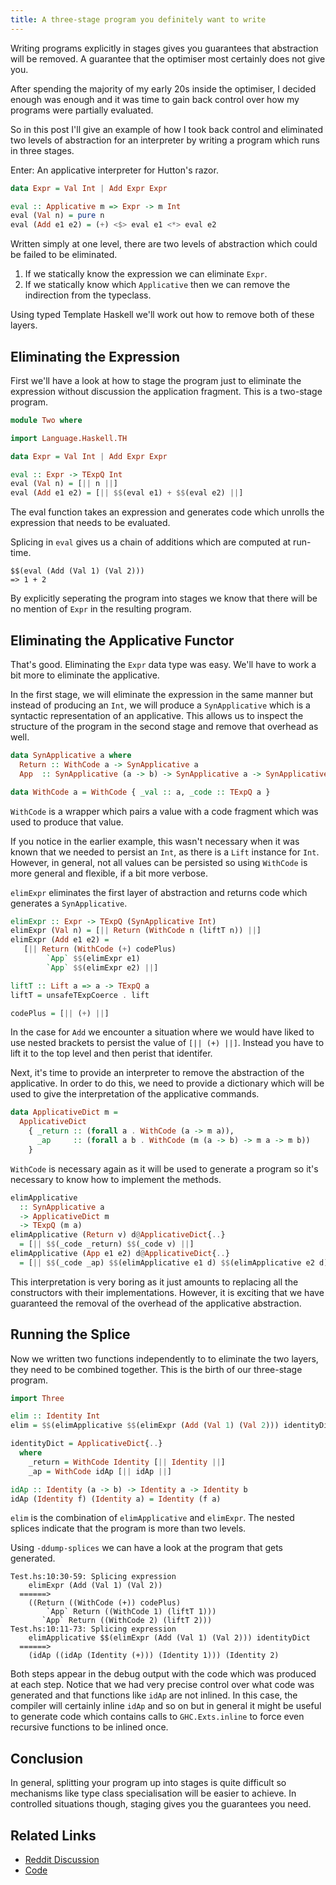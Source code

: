```yaml
---
title: A three-stage program you definitely want to write
---
```


Writing programs explicitly in stages gives you guarantees that abstraction
will be removed. A guarantee that the optimiser most certainly does not give you.

After spending the majority of my early 20s inside the optimiser, I decided
enough was enough and it was time to gain back control over how my programs
were partially evaluated.

So in this post I'll give an example of how I took back control and eliminated
two levels of abstraction for an interpreter by writing a program which runs
in three stages.

Enter: An applicative interpreter for Hutton's razor.

```haskell
data Expr = Val Int | Add Expr Expr

eval :: Applicative m => Expr -> m Int
eval (Val n) = pure n
eval (Add e1 e2) = (+) <$> eval e1 <*> eval e2
```

Written simply at one level, there are two levels of abstraction which could be
failed to be eliminated.

1. If we statically know the expression we can eliminate `Expr`.
2. If we statically know which `Applicative` then we can remove the indirection
   from the typeclass.

Using typed Template Haskell we'll work out how to remove both of these layers.

<!--more-->

## Eliminating the Expression

First we'll have a look at how to stage the program just to eliminate the
expression without discussion the application fragment. This is a two-stage
program.

```haskell
module Two where

import Language.Haskell.TH

data Expr = Val Int | Add Expr Expr

eval :: Expr -> TExpQ Int
eval (Val n) = [|| n ||]
eval (Add e1 e2) = [|| $$(eval e1) + $$(eval e2) ||]
```

The eval function takes an expression and generates code which unrolls
the expression that needs to be evaluated.

Splicing in `eval` gives us a chain of additions which are computed at run-time.

```
$$(eval (Add (Val 1) (Val 2)))
=> 1 + 2
```

By explicitly seperating the program into stages we know that there will be
no mention of `Expr` in the resulting program.

## Eliminating the Applicative Functor

That's good. Eliminating the `Expr` data type was easy. We'll have to work
a bit more to eliminate the applicative.

In the first stage, we will eliminate the expression in the same manner
but instead of producing an `Int`, we will produce a `SynApplicative` which
is a syntactic representation of an applicative. This allows us to inspect
the structure of the program in the second stage and remove that overhead as
well.

```haskell
data SynApplicative a where
  Return :: WithCode a -> SynApplicative a
  App  :: SynApplicative (a -> b) -> SynApplicative a -> SynApplicative b

data WithCode a = WithCode { _val :: a, _code :: TExpQ a }
```

`WithCode` is a wrapper which pairs a value with a code fragment which was
used to produce that value.

If you notice in the earlier example, this wasn't necessary when it was known
that we needed to persist an `Int`, as there is a `Lift` instance for `Int`.
However, in general, not all values can be persisted so using `WithCode` is
more general and flexible, if a bit more verbose.

`elimExpr` eliminates the first layer of abstraction and returns code which
generates a `SynApplicative`.

```haskell
elimExpr :: Expr -> TExpQ (SynApplicative Int)
elimExpr (Val n) = [|| Return (WithCode n (liftT n)) ||]
elimExpr (Add e1 e2) =
   [|| Return (WithCode (+) codePlus)
        `App` $$(elimExpr e1)
        `App` $$(elimExpr e2) ||]

liftT :: Lift a => a -> TExpQ a
liftT = unsafeTExpCoerce . lift

codePlus = [|| (+) ||]
```

In the case for `Add` we encounter a situation where we would have liked
to use nested brackets to persist the value of `[|| (+) ||]`. Instead you have
to lift it to the top level and then perist that identifer.

Next, it's time to provide an interpreter to remove the abstraction of
the applicative. In order to do this, we need to provide a dictionary
which will be used to give the interpretation of the applicative commands.

```haskell
data ApplicativeDict m =
  ApplicativeDict
    { _return :: (forall a . WithCode (a -> m a)),
      _ap     :: (forall a b . WithCode (m (a -> b) -> m a -> m b))
    }
```

`WithCode` is necessary again as it will be used to generate a program so
it's necessary to know how to implement the methods.

```haskell
elimApplicative
  :: SynApplicative a
  -> ApplicativeDict m
  -> TExpQ (m a)
elimApplicative (Return v) d@ApplicativeDict{..}
  = [|| $$(_code _return) $$(_code v) ||]
elimApplicative (App e1 e2) d@ApplicativeDict{..}
  = [|| $$(_code _ap) $$(elimApplicative e1 d) $$(elimApplicative e2 d) ||]
```

This interpretation is very boring as it just amounts to replacing all the
constructors with their implementations. However, it is exciting that we have
guaranteed the removal of the overhead of the applicative abstraction.

## Running the Splice

Now we written two functions independently to to eliminate the two layers, they
need to be combined together. This is the birth of our three-stage program.

```haskell
import Three

elim :: Identity Int
elim = $$(elimApplicative $$(elimExpr (Add (Val 1) (Val 2))) identityDict)

identityDict = ApplicativeDict{..}
  where
    _return = WithCode Identity [|| Identity ||]
    _ap = WithCode idAp [|| idAp ||]

idAp :: Identity (a -> b) -> Identity a -> Identity b
idAp (Identity f) (Identity a) = Identity (f a)
```

`elim` is the combination of `elimApplicative` and `elimExpr`. The nested
splices indicate that the program is more than two levels.

Using `-ddump-splices` we can have a look at the program that gets generated.

```
Test.hs:10:30-59: Splicing expression
    elimExpr (Add (Val 1) (Val 2))
  ======>
    ((Return ((WithCode (+)) codePlus)
        `App` Return ((WithCode 1) (liftT 1)))
       `App` Return ((WithCode 2) (liftT 2)))
Test.hs:10:11-73: Splicing expression
    elimApplicative $$(elimExpr (Add (Val 1) (Val 2))) identityDict
  ======>
    (idAp ((idAp (Identity (+))) (Identity 1))) (Identity 2)
```

Both steps appear in the debug output with the code which was produced at
each step. Notice that we had very precise control over what code was generated
and that functions like `idAp` are not inlined. In this case, the compiler
will certainly inline `idAp` and so on but in general it might be useful to
generate code which contains calls to `GHC.Exts.inline` to force even recursive functions
to be inlined once.

## Conclusion

In general, splitting your program up into stages is quite difficult so
mechanisms like type class specialisation will be easier to achieve. In controlled
situations though, staging gives you the guarantees you need.

## Related Links

* [Reddit Discussion](https://www.reddit.com/r/haskell/comments/aqkv9k/a_threestage_program_you_definitely_want_to_write/)
* [Code](https://github.com/mpickering/three-level)








